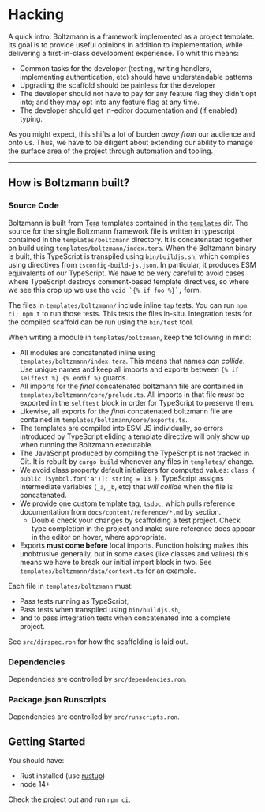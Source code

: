# Hacking

A quick intro: Boltzmann is a framework implemented as a project template. Its
goal is to provide useful opinions in addition to implementation, while
delivering a first-in-class development experience. To whit this means:

- Common tasks for the developer (testing, writing handlers, implementing
  authentication, etc) should have understandable patterns
- Upgrading the scaffold should be painless for the developer
- The developer should not have to pay for any feature flag they didn't
  opt into; and they may opt into any feature flag at any time.
- The developer should get in-editor documentation and (if enabled) typing.

As you might expect, this shifts a lot of burden _away from_ our audience and
onto us. Thus, we have to be diligent about extending our ability to manage
the surface area of the project through automation and tooling.

---

## How is Boltzmann built?

### Source Code

Boltzmann is built from [Tera] templates contained in the
[`templates`](./templates) dir. The source for the single Boltzmann framework
file is written in typescript contained in the `templates/boltzmann` directory.
It is concatenated together on build using `templates/boltzmann/index.tera`.
When the Boltzmann binary is built, this TypeScript is transpiled using
`bin/buildjs.sh`, which compiles using directives from `tsconfig-build-js.json`.
In particular, it produces ESM equivalents of our TypeScript. We have to be
very careful to avoid cases where TypeScript destroys comment-based template
directives, so where we see this crop up we use the ``void `{% if foo %}`;``
form.

The files in `templates/boltzmann/` include inline `tap` tests. You can run
`npm ci; npm t` to run those tests. This tests the files in-situ. Integration
tests for the compiled scaffold can be run using the `bin/test` tool.

When writing a module in `templates/boltzmann`, keep the following in mind:

- All modules are concatenated inline using `templates/boltzmann/index.tera`.
  This means that names _can collide_. Use unique names and keep all imports
  and exports between `{% if selftest %} {% endif %}` guards.
- All imports for the _final_ concatenated boltzmann file are contained in
  `templates/boltzmann/core/prelude.ts`. All imports in that file _must_ be
  exported in the `selftest` block in order for TypeScript to preserve them.
- Likewise, all exports for the _final_ concatenated boltzmann file are contained
  in `templates/boltzmann/core/exports.ts`. 
- The templates are compiled into ESM JS individually, so errors introduced by
  TypeScript eliding a template directive will only show up when running the
  Boltzmann executable.
- The JavaScript produced by compiling the TypeScript is not tracked in Git.
  It is rebuilt by `cargo build` whenever any files in `templates/` change.
- We avoid class property default initializers for computed values: `class {
  public [Symbol.for('a')]: string = 13 }`. TypeScript assigns intermediate
  variables (`_a`, `_b`, etc) that _will collide_ when the file is concatenated.
- We provide one custom template tag, `tsdoc`, which pulls reference documentation
  from `docs/content/reference/*.md` by section.
    - Double check your changes by scaffolding a test project. Check type
      completion in the project and make sure reference docs appear in the editor
      on hover, where appropriate.
- Exports **must come before** local imports. Function hoisting makes this
  unobtrusive generally, but in some cases (like classes and values) this means
  we have to break our initial import block in two. See
  `templates/boltzmann/data/context.ts` for an example.

Each file in `templates/boltzmann` must:

- Pass tests running as TypeScript,
- Pass tests when transpiled using `bin/buildjs.sh`,
- and to pass integration tests when concatenated into a complete project.

See `src/dirspec.ron` for how the scaffolding is laid out.

### Dependencies

Dependencies are controlled by `src/dependencies.ron`.

### Package.json Runscripts

Dependencies are controlled by `src/runscripts.ron`.

## Getting Started

You should have:

- Rust installed (use [rustup])
- node 14+

Check the project out and run `npm ci`.

[Tera]: https://tera.netlify.app/docs/
[rustup]: https://rustup.rs/
